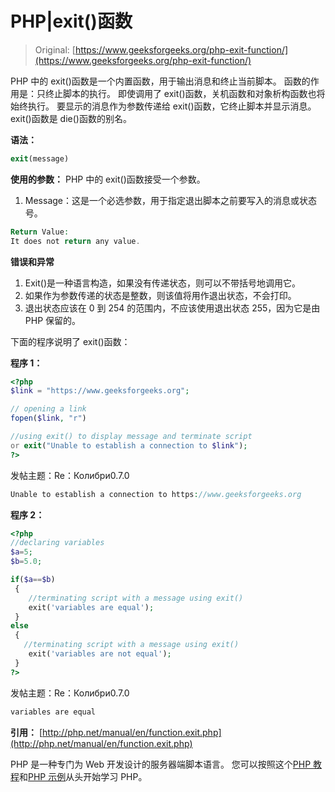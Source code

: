 # PHP|exit()函数

> Original: [https://www.geeksforgeeks.org/php-exit-function/](https://www.geeksforgeeks.org/php-exit-function/)

PHP 中的 exit()函数是一个内置函数，用于输出消息和终止当前脚本。
函数的作用是：只终止脚本的执行。 即使调用了 exit()函数，关机函数和对象析构函数也将始终执行。
要显示的消息作为参数传递给 exit()函数，它终止脚本并显示消息。
exit()函数是 die()函数的别名。

**语法：**

```php
exit(message)
```

**使用的参数：**
PHP 中的 exit()函数接受一个参数。

1.  Message：这是一个必选参数，用于指定退出脚本之前要写入的消息或状态号。

```php
Return Value:
It does not return any value.
```

**错误和异常**

1.  Exit()是一种语言构造，如果没有传递状态，则可以不带括号地调用它。
2.  如果作为参数传递的状态是整数，则该值将用作退出状态，不会打印。
3.  退出状态应该在 0 到 254 的范围内，不应该使用退出状态 255，因为它是由 PHP 保留的。

下面的程序说明了 exit()函数：

**程序 1：**

```php
<?php
$link = "https://www.geeksforgeeks.org";

// opening a link
fopen($link, "r")

//using exit() to display message and terminate script
or exit("Unable to establish a connection to $link");
?>
```

发帖主题：Re：Колибри0.7.0

```php
Unable to establish a connection to https://www.geeksforgeeks.org

```

**程序 2：**

```php
<?php
//declaring variables
$a=5;
$b=5.0;

if($a==$b)
 {
    //terminating script with a message using exit()
    exit('variables are equal');
 }
else
 {
   //terminating script with a message using exit()
    exit('variables are not equal'); 
 }
?>
```

发帖主题：Re：Колибри0.7.0

```php
variables are equal

```

**引用：**
[http://php.net/manual/en/function.exit.php](http://php.net/manual/en/function.exit.php)

PHP 是一种专门为 Web 开发设计的服务器端脚本语言。 您可以按照这个[PHP 教程](https://www.geeksforgeeks.org/php-tutorials/)和[PHP 示例](https://www.geeksforgeeks.org/php-examples/)从头开始学习 PHP。